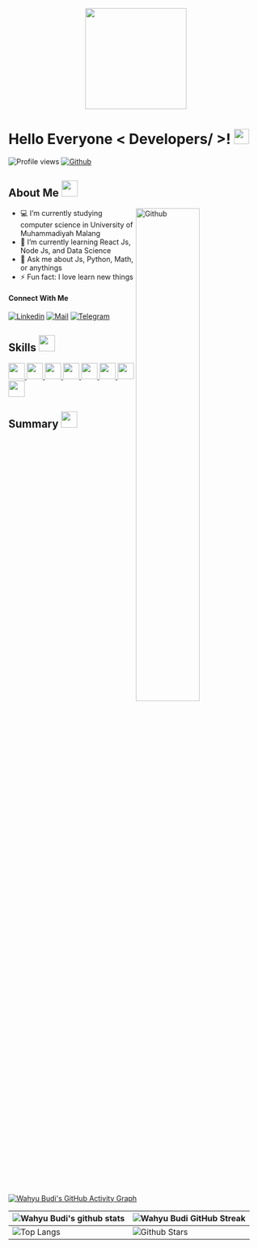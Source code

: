 <p align="center">
    <img width="200" src="https://pbs.twimg.com/media/FHNMVK5VUAEbuMd?format=jpg&name=360x360">
</p>

<h1> Hello Everyone < Developers/ >! <img src = "https://raw.githubusercontent.com/MartinHeinz/MartinHeinz/master/wave.gif" width = 30px> </h1><p align='center'></p>
  
![Profile views](https://visitor-badge.glitch.me/badge?page_id=wahyubudii.wahyubudii)
[![Github](https://img.shields.io/github/followers/wahyubudii?label=Follow&style=social)](https://github.com/wahyubudii)

<h2> About Me <img src = "https://github.com/rajput2107/rajput2107/blob/master/Assets/hmm.gif" width = 32px> </h2>

<img width="50%" align="right" alt="Github" src="https://raw.githubusercontent.com/onimur/.github/master/.resources/git-header.svg" />

- 💻 I’m currently studying computer science in University of Muhammadiyah Malang
- 🌱 I’m currently learning React Js, Node Js, and Data Science
- 💬 Ask me about Js, Python, Math, or anythings
- ⚡ Fun fact: I love learn new things

<h4>Connect With Me</h4>
  
[![Linkedin](https://img.shields.io/badge/LinkedIn-0077B5?style=for-the-badge&logo=linkedin&logoColor=white)](https://www.linkedin.com/in/wahyubudiutomo/)
[![Mail](https://img.shields.io/badge/Gmail-D14836?style=for-the-badge&logo=gmail&logoColor=white)](mailto:wahyu.budi.w.b33@gmail.com)
[![Telegram](https://img.shields.io/badge/Telegram-0077B5?style=for-the-badge&logo=telegram&logoColor=white)](https://t.me/wahyubudiut)

<h2> Skills <img src = "https://media2.giphy.com/media/QssGEmpkyEOhBCb7e1/giphy.gif?cid=ecf05e47a0n3gi1bfqntqmob8g9aid1oyj2wr3ds3mg700bl&rid=giphy.gif" width = 32px> </h2>
<a href= https://www.python.org/> <img width ='32px' src ='https://raw.githubusercontent.com/rahulbanerjee26/githubAboutMeGenerator/main/icons/python.svg'> </a>
<a href= https://www.javascript.com/> <img width ='32px' src ='https://raw.githubusercontent.com/rahulbanerjee26/githubAboutMeGenerator/main/icons/javascript.svg'> </a>
<a href= https://dart.dev/> <img width ='32px' src ='https://raw.githubusercontent.com/rahulbanerjee26/githubAboutMeGenerator/main/icons/dart.svg'> </a>
<a href= https://reactjs.org/> <img width ='32px' src ='https://raw.githubusercontent.com/rahulbanerjee26/githubAboutMeGenerator/main/icons/reactjs.svg'> </a>
<a href= https://nodejs.org/en/> <img width ='32px' src ='https://raw.githubusercontent.com/rahulbanerjee26/githubAboutMeGenerator/main/icons/nodejs.svg'> </a>
<a href= https://web.dev/learn/css/> <img width ='32px' src ='https://raw.githubusercontent.com/rahulbanerjee26/githubAboutMeGenerator/main/icons/css.svg'> </a>
<a href= https://developer.mozilla.org/en-US/docs/Web/HTML> <img width ='32px' src ='https://raw.githubusercontent.com/rahulbanerjee26/githubAboutMeGenerator/main/icons/html.svg'> </a>
<a href= https://flutter.dev/> <img width ='32px' src ='https://raw.githubusercontent.com/rahulbanerjee26/githubAboutMeGenerator/main/icons/flutter.svg'> </a>

<h2> Summary <img src = "https://github.com/rajput2107/rajput2107/blob/master/Assets/Developer.gif" width = 32px> </h2>
<br>
  
[![Wahyu Budi's GitHub Activity Graph](https://activity-graph.herokuapp.com/graph?username=wahyubudii)](https://git.io/praveenscience)

| ![Wahyu Budi's github stats](https://github-readme-stats.vercel.app/api?username=wahyubudii&show_icons=true) | ![Wahyu Budi GitHub Streak](https://github-readme-streak-stats.herokuapp.com/?user=wahyubudii) |
| --- | --- |
| ![Top Langs](https://github-readme-stats.vercel.app/api/top-langs/?username=wahyubudii) | ![Github Stars](https://github-readme-stats.vercel.app/api?username=wahyubudii&show_icons=true&locale=en&count_private=true&hide_rank=true&custom_title=My%20GitHub%20Stats&disable_animations=true) |

<br>
